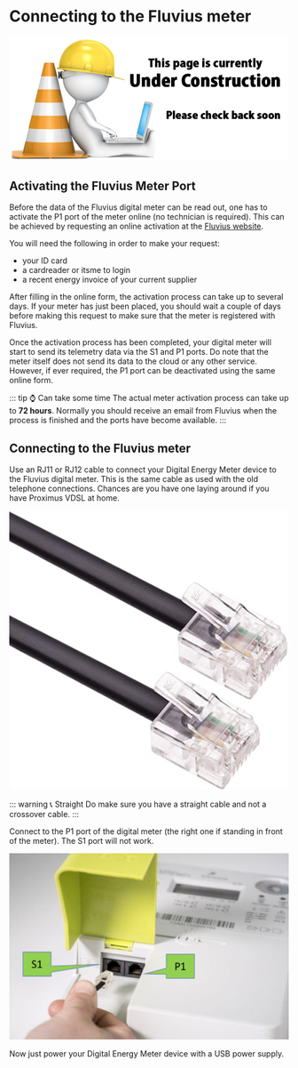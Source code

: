 # Connecting to the Fluvius meter

![UNDER CONSTRUCTION](./images/underconstruction.jpg)

## Activating the Fluvius Meter Port

Before the data of the Fluvius digital meter can be read out, one has to activate the P1 port of the meter online (no technician is required). This can be achieved by requesting an online activation at the [Fluvius website](https://www.fluvius.be/nl/thema/meters-en-meterstanden/activeer-desactiveer-je-gebruikerspoorten).

You will need the following in order to make your request:

* your ID card
* a cardreader or itsme to login
* a recent energy invoice of your current supplier

After filling in the online form, the activation process can take up to several days. If your meter has just been placed, you should wait a couple of days before making this request to make sure that the meter is registered with Fluvius.

Once the activation process has been completed, your digital meter will start to send its telemetry data via the S1 and P1 ports. Do note that the meter itself does not send its data to the cloud or any other service. However, if ever required, the P1 port can be deactivated using the same online form.

::: tip ⌚ Can take some time
The actual meter activation process can take up to **72 hours**. Normally you should receive an email from Fluvius when the process is finished and the ports have become available.
:::

## Connecting to the Fluvius meter

Use an RJ11 or RJ12 cable to connect your Digital Energy Meter device to the Fluvius digital meter. This is the same cable as used with the old telephone connections. Chances are you have one laying around if you have Proximus VDSL at home.

![RJ11](./images/rj11.jpg)

::: warning 📞 Straight
Do make sure you have a straight cable and not a crossover cable.
:::

Connect to the P1 port of the digital meter (the right one if standing in front of the meter). The S1 port will not work.

![image](./images/digital_meter.png)

<!-- TODO - Draw arrow on P1 and cross on S1 -->

Now just power your Digital Energy Meter device with a USB power supply.

<!-- TODO - Photo of the whole setup -->
